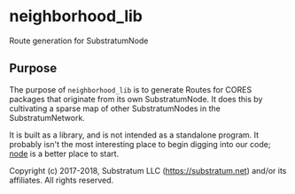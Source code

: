 # neighborhood_lib
Route generation for SubstratumNode

## Purpose
The purpose of `neighborhood_lib` is to generate Routes for CORES packages that originate from its own SubstratumNode.
It does this by cultivating a sparse map of other SubstratumNodes in the SubstratumNetwork.

It is built as a library, and is not intended as a standalone program.
It probably isn't the most interesting place to begin digging into our code;
[node](https://github.com/SubstratumNetwork/substratum_node_plex/tree/master/node)
is a better place to start.


Copyright (c) 2017-2018, Substratum LLC (https://substratum.net) and/or its affiliates. All rights reserved.
